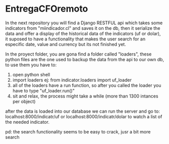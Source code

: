 # EntregaCFOremoto

In the next repository you will find a Django RESTFUL api which takes some indicators from "miindicador.cl" and saves it on the db, then it serialize the data and offer a display of the historical data of the indicators (uf or dolar), it suposed to have a functionality that makes the user search for an especific date, value and currency but its not finished yet.

In the proyect folder, you are gona find a folder called "loaders", these python files are the one used to backup the data from the api to our own db, to use them you have to:
1) open python shell
2) import loaders ej: from indicator.loaders import uf_loader
3) all of the loaders have a run function, so after you called the loader you have to type "uf_loader.run()"
4) sit and relax, the process might take a while (more than 1300 intances per object)

after the data is loaded into our database we can run the server and go to:
localhost:8000/indicatr/uf or localhost:8000/indicatr/dolar to watch a list of the needed indicator.

pd: the search functionality seems to be easy to crack, jusr a bit more search
